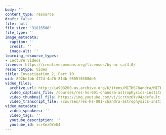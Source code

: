 ```yaml
---
body: ''
content_type: resource
draft: false
file: null
file_size: '31816508'
file_type: ''
image_metadata:
  caption: ''
  credit: ''
  image-alt: ''
learning_resource_types:
- Lecture Videos
license: https://creativecommons.org/licenses/by-nc-sa/4.0/
resourcetype: Video
title: Investigation 2, Part 10
uid: 892befbb-472d-4a76-814b-9555f6388de6
video_files:
  archive_url: http://ia903200.us.archive.org/6/items/MITHSChandra/MITHS_chandra_2_10_300k.mp4
  video_captions_file: /courses/res-hs-001-chandra-astrophysics-institute/icrXnzOYvU4_captions.webvtt
  video_thumbnail_file: https://img.youtube.com/vi/icrXnzOYvU4/default.jpg
  video_transcript_file: /courses/res-hs-001-chandra-astrophysics-institute/icrXnzOYvU4_transcript.pdf
video_metadata:
  video_speakers: ''
  video_tags: ''
  youtube_description: ''
  youtube_id: icrXnzOYvU4
---
```

